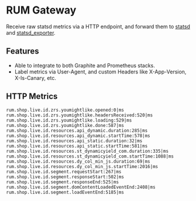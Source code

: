 # RUM Gateway

Receive raw statsd metrics via a HTTP endpoint, and forward them to [statsd](https://github.com/etsy/statsd) and [statsd_exporter](https://github.com/prometheus/statsd_exporter).

## Features

- Able to integrate to both Graphite and Prometheus stacks.
- Label metrics via User-Agent, and custom Headers like X-App-Version, X-Is-Canary, etc.

## HTTP Metrics

```
rum.shop.live.id.zrs.youmightlike.opened:0|ms
rum.shop.live.id.zrs.youmightlike.headersReceived:520|ms
rum.shop.live.id.zrs.youmightlike.loading:529|ms
rum.shop.live.id.zrs.youmightlike.done:587|ms
rum.shop.live.id.resources.api_dynamic.duration:285|ms
rum.shop.live.id.resources.api_dynamic.startTime:578|ms
rum.shop.live.id.resources.api_static.duration:32|ms
rum.shop.live.id.resources.api_static.startTime:581|ms
rum.shop.live.id.resources.st_dynamicyield_com.duration:335|ms
rum.shop.live.id.resources.st_dynamicyield_com.startTime:1088|ms
rum.shop.live.id.resources.dy_col_min_js.duration:69|ms
rum.shop.live.id.resources.dy_col_min_js.startTime:2016|ms
rum.shop.live.id.segment.requestStart:267|ms
rum.shop.live.id.segment.responseStart:502|ms
rum.shop.live.id.segment.responseEnd:525|ms
rum.shop.live.id.segment.domContentLoadedEventEnd:2408|ms
rum.shop.live.id.segment.loadEventEnd:5185|ms
```
